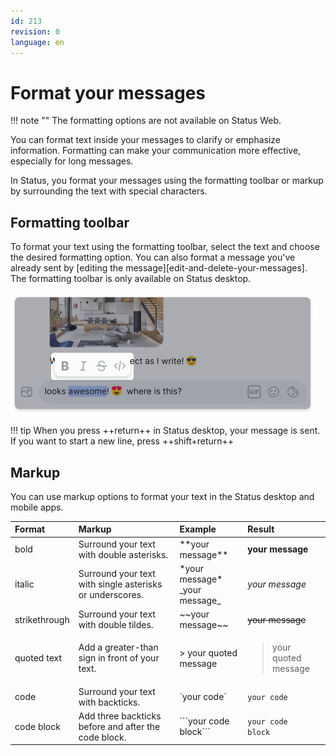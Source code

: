 ```yaml
---
id: 213
revision: 0
language: en
---
```


# Format your messages

!!! note ""
The formatting options are not available on Status Web.

You can format text inside your messages to clarify or emphasize information. Formatting can make your communication more effective, especially for long messages.

In Status, you format your messages using the formatting toolbar or markup by surrounding the text with special characters.

## Formatting toolbar

To format your text using the formatting toolbar, select the text and choose the desired formatting option. You can also format a message you've already sent by [editing the message][edit-and-delete-your-messages]. The formatting toolbar is only available on Status desktop.

![Select and format your text using the formatting toolbar.](./format-your-messages/213-0-1.png)

!!! tip
When you press ++return++ in Status desktop, your message is sent. If you want to start a new line, press ++shift+return++

## Markup

You can use markup options to format your text in the Status desktop and mobile apps.

| Format        | Markup                                                   | Example                               | Result                                       |
| :------------ | :------------------------------------------------------- | :------------------------------------ | :------------------------------------------- |
| bold          | Surround your text with double asterisks.                | \*\*your message\*\*                  | **your message**                             |
| italic        | Surround your text with single asterisks or underscores. | \*your message\*</br>\_your message\_ | _your message_                               |
| strikethrough | Surround your text with double tildes.                   | \~~your message\~~                    | ~~your message~~                             |
| quoted text   | Add a greater-than sign in front of your text.           | > your quoted message                 | <blockquote>your quoted message</blockquote> |
| code          | Surround your text with backticks.                       | \`your code\`                         | `your code`                                  |
| code block    | Add three backticks before and after the code block.     | \```your code</br>block\```           | `your code`</br>`block`                      |
